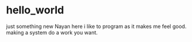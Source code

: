 # hello_world
just something new
Nayan here i like to program as it makes me feel good.
making a system do a work you want.

